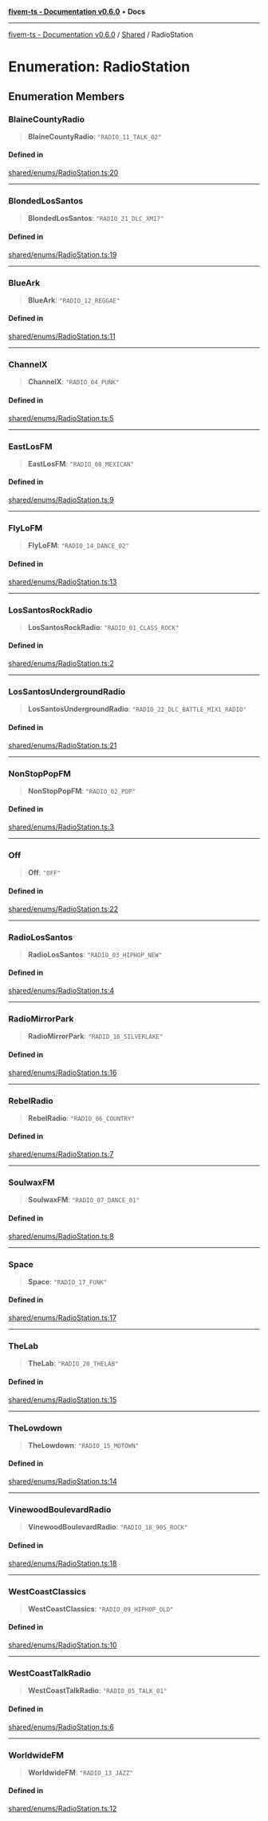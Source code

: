 [**fivem-ts - Documentation v0.6.0**](../../../README.md) • **Docs**

***

[fivem-ts - Documentation v0.6.0](../../../README.md) / [Shared](../README.md) / RadioStation

# Enumeration: RadioStation

## Enumeration Members

### BlaineCountyRadio

> **BlaineCountyRadio**: `"RADIO_11_TALK_02"`

#### Defined in

[shared/enums/RadioStation.ts:20](https://github.com/Purpose-Dev/fivem-ts/blob/main/src/shared/enums/RadioStation.ts#L20)

***

### BlondedLosSantos

> **BlondedLosSantos**: `"RADIO_21_DLC_XM17"`

#### Defined in

[shared/enums/RadioStation.ts:19](https://github.com/Purpose-Dev/fivem-ts/blob/main/src/shared/enums/RadioStation.ts#L19)

***

### BlueArk

> **BlueArk**: `"RADIO_12_REGGAE"`

#### Defined in

[shared/enums/RadioStation.ts:11](https://github.com/Purpose-Dev/fivem-ts/blob/main/src/shared/enums/RadioStation.ts#L11)

***

### ChannelX

> **ChannelX**: `"RADIO_04_PUNK"`

#### Defined in

[shared/enums/RadioStation.ts:5](https://github.com/Purpose-Dev/fivem-ts/blob/main/src/shared/enums/RadioStation.ts#L5)

***

### EastLosFM

> **EastLosFM**: `"RADIO_08_MEXICAN"`

#### Defined in

[shared/enums/RadioStation.ts:9](https://github.com/Purpose-Dev/fivem-ts/blob/main/src/shared/enums/RadioStation.ts#L9)

***

### FlyLoFM

> **FlyLoFM**: `"RADIO_14_DANCE_02"`

#### Defined in

[shared/enums/RadioStation.ts:13](https://github.com/Purpose-Dev/fivem-ts/blob/main/src/shared/enums/RadioStation.ts#L13)

***

### LosSantosRockRadio

> **LosSantosRockRadio**: `"RADIO_01_CLASS_ROCK"`

#### Defined in

[shared/enums/RadioStation.ts:2](https://github.com/Purpose-Dev/fivem-ts/blob/main/src/shared/enums/RadioStation.ts#L2)

***

### LosSantosUndergroundRadio

> **LosSantosUndergroundRadio**: `"RADIO_22_DLC_BATTLE_MIX1_RADIO"`

#### Defined in

[shared/enums/RadioStation.ts:21](https://github.com/Purpose-Dev/fivem-ts/blob/main/src/shared/enums/RadioStation.ts#L21)

***

### NonStopPopFM

> **NonStopPopFM**: `"RADIO_02_POP"`

#### Defined in

[shared/enums/RadioStation.ts:3](https://github.com/Purpose-Dev/fivem-ts/blob/main/src/shared/enums/RadioStation.ts#L3)

***

### Off

> **Off**: `"OFF"`

#### Defined in

[shared/enums/RadioStation.ts:22](https://github.com/Purpose-Dev/fivem-ts/blob/main/src/shared/enums/RadioStation.ts#L22)

***

### RadioLosSantos

> **RadioLosSantos**: `"RADIO_03_HIPHOP_NEW"`

#### Defined in

[shared/enums/RadioStation.ts:4](https://github.com/Purpose-Dev/fivem-ts/blob/main/src/shared/enums/RadioStation.ts#L4)

***

### RadioMirrorPark

> **RadioMirrorPark**: `"RADIO_16_SILVERLAKE"`

#### Defined in

[shared/enums/RadioStation.ts:16](https://github.com/Purpose-Dev/fivem-ts/blob/main/src/shared/enums/RadioStation.ts#L16)

***

### RebelRadio

> **RebelRadio**: `"RADIO_06_COUNTRY"`

#### Defined in

[shared/enums/RadioStation.ts:7](https://github.com/Purpose-Dev/fivem-ts/blob/main/src/shared/enums/RadioStation.ts#L7)

***

### SoulwaxFM

> **SoulwaxFM**: `"RADIO_07_DANCE_01"`

#### Defined in

[shared/enums/RadioStation.ts:8](https://github.com/Purpose-Dev/fivem-ts/blob/main/src/shared/enums/RadioStation.ts#L8)

***

### Space

> **Space**: `"RADIO_17_FUNK"`

#### Defined in

[shared/enums/RadioStation.ts:17](https://github.com/Purpose-Dev/fivem-ts/blob/main/src/shared/enums/RadioStation.ts#L17)

***

### TheLab

> **TheLab**: `"RADIO_20_THELAB"`

#### Defined in

[shared/enums/RadioStation.ts:15](https://github.com/Purpose-Dev/fivem-ts/blob/main/src/shared/enums/RadioStation.ts#L15)

***

### TheLowdown

> **TheLowdown**: `"RADIO_15_MOTOWN"`

#### Defined in

[shared/enums/RadioStation.ts:14](https://github.com/Purpose-Dev/fivem-ts/blob/main/src/shared/enums/RadioStation.ts#L14)

***

### VinewoodBoulevardRadio

> **VinewoodBoulevardRadio**: `"RADIO_18_90S_ROCK"`

#### Defined in

[shared/enums/RadioStation.ts:18](https://github.com/Purpose-Dev/fivem-ts/blob/main/src/shared/enums/RadioStation.ts#L18)

***

### WestCoastClassics

> **WestCoastClassics**: `"RADIO_09_HIPHOP_OLD"`

#### Defined in

[shared/enums/RadioStation.ts:10](https://github.com/Purpose-Dev/fivem-ts/blob/main/src/shared/enums/RadioStation.ts#L10)

***

### WestCoastTalkRadio

> **WestCoastTalkRadio**: `"RADIO_05_TALK_01"`

#### Defined in

[shared/enums/RadioStation.ts:6](https://github.com/Purpose-Dev/fivem-ts/blob/main/src/shared/enums/RadioStation.ts#L6)

***

### WorldwideFM

> **WorldwideFM**: `"RADIO_13_JAZZ"`

#### Defined in

[shared/enums/RadioStation.ts:12](https://github.com/Purpose-Dev/fivem-ts/blob/main/src/shared/enums/RadioStation.ts#L12)
